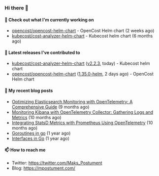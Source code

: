 ### Hi there 👋

#### 👷 Check out what I'm currently working on

- [opencost/opencost-helm-chart](https://github.com/opencost/opencost-helm-chart) - OpenCost Helm chart  (2 weeks ago)
- [kubecost/cost-analyzer-helm-chart](https://github.com/kubecost/cost-analyzer-helm-chart) - Kubecost helm chart (6 months ago)

#### 🔭 Latest releases I've contributed to

- [kubecost/cost-analyzer-helm-chart](https://github.com/kubecost/cost-analyzer-helm-chart) ([v2.2.3](https://github.com/kubecost/cost-analyzer-helm-chart/releases/tag/v2.2.3), today) - Kubecost helm chart
- [opencost/opencost-helm-chart](https://github.com/opencost/opencost-helm-chart) ([1.35.0-helm](https://github.com/opencost/opencost-helm-chart/releases/tag/1.35.0-helm), 2 days ago) - OpenCost Helm chart 

#### 📜 My recent blog posts

- [Optimizing Elasticsearch Monitoring with OpenTelemetry: A Comprehensive Guide](https://mpostument.com/posts/programming/observability/otel-elasticsearch/) (9 months ago)
- [Monitoring Kibana with OpenTelemetry Collector: Gathering Logs and Metrics](https://mpostument.com/posts/programming/observability/otel-kibana/) (10 months ago)
- [Integrating StatsD Metrics with Prometheus Using OpenTelemetry](https://mpostument.com/posts/programming/observability/otel-statsd/) (10 months ago)
- [Goroutines in go](https://mpostument.com/posts/programming/golang/basics/go-routines/) (1 year ago)
- [Interfaces in Go](https://mpostument.com/posts/programming/golang/basics/go-interfaces/) (1 year ago)

#### 📫 How to reach me

- Twitter: https://twitter.com/Maks_Postument
- Blog: https://mpostument.com/
